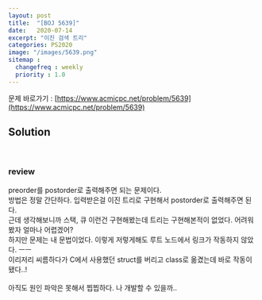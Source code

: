 ```yaml
---
layout: post
title:  "[BOJ 5639]"
date:   2020-07-14
excerpt: "이진 검색 트리"
categories: PS2020
image: "/images/5639.png"
sitemap :
  changefreq : weekly
  priority : 1.0
---
```

문제 바로가기 : [https://www.acmicpc.net/problem/5639](https://www.acmicpc.net/problem/5639)<br>

## Solution
<script src="https://gist.github.com/yooniversal/c51f54859267cda2349e1ef7a734e7ed.js"></script>

<br>

### review
preorder를 postorder로 출력해주면 되는 문제이다.<br>
방법은 정말 간단하다. 입력받은걸 이진 트리로 구현해서 postorder로 출력해주면 된다.<br>
근데 생각해보니까 스택, 큐 이런건 구현해봤는데 트리는 구현해본적이 없었다. 어려워봤자 얼마나 어렵겠어?<br>
하지만 문제는 내 문법이었다. 이렇게 저렇게해도 루트 노드에서 링크가 작동하지 않았다. ㅡㅡ<br>
이리저리 씨름하다가 C에서 사용했던 struct를 버리고 class로 옮겼는데 바로 작동이 됐다..!<br><br>
아직도 원인 파악은 못해서 찝찝하다. 나 개발할 수 있을까..<br>

<script src="https://utteranc.es/client.js"
        repo="yooniversal/blog-comments"
        issue-term="pathname"
        theme="github-light"
        crossorigin="anonymous"
        async>
</script>
